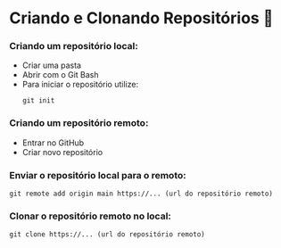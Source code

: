 # Criando e Clonando Repositórios 📝

### Criando um repositório local:
 - Criar uma pasta
 - Abrir com o Git Bash
 - Para iniciar o repositório utilize:
   ```
   git init
   ```
### Criando um repositório remoto:
  - Entrar no GitHub
  - Criar novo repositório

### Enviar o repositório local para o remoto:
 ```
 git remote add origin main https://... (url do repositório remoto)
 ```
### Clonar o repositório remoto no local:
 ```
 git clone https://... (url do repositório remoto)
 ```
